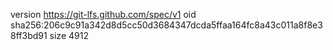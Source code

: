 version https://git-lfs.github.com/spec/v1
oid sha256:206c9c91a342d8d5cc50d3684347dcda5ffaa164fc8a43c011a8f8e38ff3bd91
size 4912
